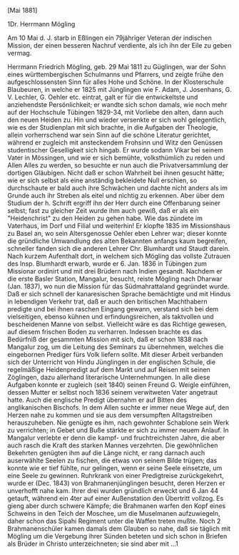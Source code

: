 [Mai 1881]

 1Dr. Herrmann Mögling

Am 10 Mai d. J. starb in Eßlingen ein 79jähriger Veteran der indischen Mission, der einen besseren Nachruf verdiente, als ich ihn der Eile zu geben vermag.

Herrmann Friedrich Mögling, geb. 29 Mai 1811 zu Güglingen, war der Sohn eines württembergischen Schulmanns und Pfarrers, und zeigte frühe den aufgeschlossensten Sinn für alles Hohe und Schöne. In der Klosterschule Blaubeuren, in welche er 1825 mit Jünglingen wie F. Adam, J. Josenhans, G. V. Lechler, G. Oehler etc. eintrat, galt er für die entwickeltste und anziehendste Persönlichkeit; er wandte sich schon damals, wie noch mehr auf der Hochschule Tübingen 1829-34, mit Vorliebe den alten, dann auch den neuen Heiden zu. Hin und wieder versenkte er sich wohl gelegentlich, wie es der Studienplan mit sich brachte, in die Aufgaben der Theologie, allein vorherrschend war sein Sinn auf die schöne Literatur gerichtet, während er zugleich mit ansteckendem Frohsinn und Witz den Genüssen studentischer Geselligkeit sich hingab. Er wurde sodann Vikar bei seinem Vater in Mössingen, und wie er sich bemühte, volksthümlich zu reden und Allen Alles zu werden, so besuchte er nun auch die Privatversammlung der dortigen Gläubigen. Nicht daß er schon Wahrheit bei ihnen gesucht hätte; wie er sich selbst als eine anständig bekleidete Null erschien, so durchschaute er bald auch ihre Schwächen und dachte nicht anders als im Grunde auch ihr Streben als eitel und nichtig zu erkennen. Aber über dem Studium der h. Schrift ergriff ihn der Herr durch eine Offenbarung seiner selbst; fast zu gleicher Zeit wurde ihm auch gewiß, daß er als ein "Heidenchrist" zu den Heiden zu gehen habe. Wie das zündete im Vaterhaus, im Dorf und Filial und weiterhin! Er klopfte 1835 im Missionshaus zu Basel an, wo sein Altersgenosse Oehler eben Lehrer war; dieser konnte die gründliche Umwandlung des alten Bekannten anfangs kaum begreifen, schneller fanden sich die anderen Lehrer Chr. Blumhardt und Staudt darein. Nach kurzem Aufenthalt dort, in welchem sich Mögling das vollste Zutrauen des Insp. Blumhardt erwarb, wurde er 6. Jan. 1836 in Tübingen zum Missionar ordinirt und mit drei Brüdern nach Indien gesandt. 
Nachdem er die erste Basler Station, Mangalur, besucht, reiste Mögling nach Dharwar (Jan. 1837), wo nun die Mission für das Südmahrattaland gegründet wurde. Daß er sich schnell der kanaresischen Sprache bemächtigte und mit Hindus in lebendigen Verkehr trat, daß er auch den britischen Machthabern predigte und bei ihnen raschen Eingang gewann, verstand sich bei dem vielseitigen, ebenso kühnen und erfindungsreichen, als taktvollen und bescheidenen Manne von selbst. Vielleicht wäre es das Richtige gewesen, auf diesem frischen Boden zu verharren. Indessen brachte es das Bedürfniß der gesammten Mission mit sich, daß er schon 1838 nach Mangalur zog, um die Leitung des Seminars zu übernehmen, welches die eingebornen Prediger fürs Volk liefern sollte. Mit dieser Arbeit verbanden sich der Unterricht von Hindu Jünglingen in der englischen Schule, die regelmäßige Heidenpredigt auf dem Markt und auf Reisen mit seinen Zöglingen, dazu allerhand literarische Unternehmungen. In alle diese Aufgaben konnte er zugleich (seit 1840) seinen Freund G. Weigle einführen, dessen Mutter er selbst noch 1836 seinem verwitweten Vater angetraut hatte. Auch die englische Predigt übernahm er auf Bitten des anglikanischen Bischofs. In dem Allen suchte er immer neue Wege auf, den Herzen nahe zu kommen und sie aus dem versumpften Alltagstreiben herauszuheben. Nie genügte es ihm, nach gewohnter Schablone sein Werk zu verrichten; in Gebet und Buße stärkte er sich zu immer neuem Anlauf. 
In Mangalur verlebte er denn die kampf- und fruchtreichsten Jahre, die aber auch rasch die Kraft des starken Mannes verzehrten. Die gewöhnlichen Bekehrten genügten ihm auf die Länge nicht, er rang darnach auch auserwählte Seelen zu fischen, die etwas von seinem Bilde trügen; das konnte wie er tief fühlte, nur gelingen, wenn er seine Seele einsetzte, um eine Seele zu gewinnen. Ruhrkrank von einer Predigtreise zurückgekehrt, wurde er (Dec. 1843) von Brahmanenjünglingen besucht, deren Herzen er unverhofft nahe kam. Ihrer drei wurden gründlich erweckt und 6 Jan 44 getauft, während ein 4ter auf einer Außenstation den Übertritt vollzog. Es gieng aber durch schwere Kämpfe; die Brahmanen warfen den Kopf eines Schweins in den Teich der Moschee, um die Muselmanen aufzuwiegeln, daher schon das Sipahi Regiment unter die Waffen treten mußte. Noch 2 Brahmanenschüler kamen damals dem Glauben so nahe, daß sie täglich mit Mögling um die Vergebung ihrer Sünden beteten und sich schon in Briefen als Brüder in Christo unterzeichneten; sie sind aber mit ...1
